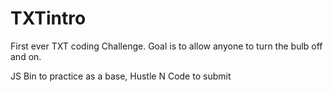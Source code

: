 # TXTintro
First ever TXT coding Challenge. Goal is to allow anyone to turn the bulb off and on. 

JS Bin to practice as a base, Hustle N Code to submit


  

